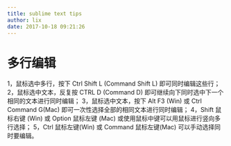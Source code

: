 ```yaml
---
title: sublime text tips
author: lix
date: 2017-10-18 09:21:26
---
```


# 多行编辑

1，鼠标选中多行，按下 Ctrl Shift L (Command Shift L) 即可同时编辑这些行；
2，鼠标选中文本，反复按 CTRL D (Command D) 即可继续向下同时选中下一个相同的文本进行同时编辑；
3，鼠标选中文本，按下 Alt F3 (Win) 或 Ctrl Command G(Mac) 即可一次性选择全部的相同文本进行同时编辑；
4，Shift 鼠标右键 (Win) 或 Option 鼠标左键 (Mac) 或使用鼠标中键可以用鼠标进行竖向多行选择；
5，Ctrl 鼠标左键(Win) 或 Command 鼠标左键(Mac) 可以手动选择同时要编辑。
